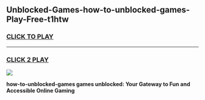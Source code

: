 
## Unblocked-Games-how-to-unblocked-games-Play-Free-t1htw
<h3>
<a href="https://premium76.site?title=how-to-unblocked-games&ref=10A">CLICK TO PLAY</a></h3>
<hr>

<h3>
<a href="https://premium76.site?title=how-to-unblocked-games&ref=10A">CLICK 2 PLAY</a>
  
</h3>

<a href="https://premium76.site?title=how-to-unblocked-games&ref=10A"><img src="https://clearcache.store/games.png"></a>


**how-to-unblocked-games games unblocked: Your Gateway to Fun and Accessible Online Gaming**
